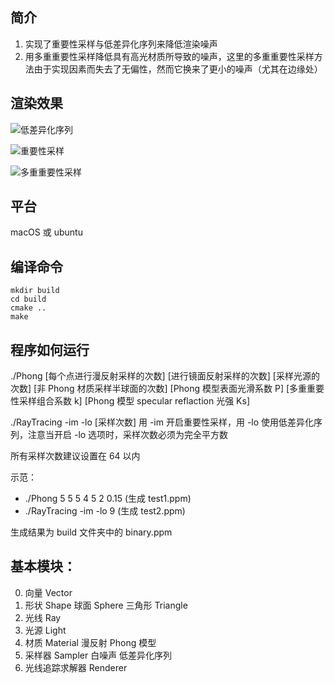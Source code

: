 ## 简介

1. 实现了重要性采样与低差异化序列来降低渲染噪声
2. 用多重重要性采样降低具有高光材质所导致的噪声，这里的多重重要性采样方法由于实现因素而失去了无偏性，然而它换来了更小的噪声（尤其在边缘处）

## 渲染效果



![低差异化序列](/Users/wxl/lab/graphics/myrenderer/result/低差异化序列.png)

![重要性采样](/Users/wxl/lab/graphics/myrenderer/result/重要性采样.png)

![多重重要性采样](/Users/wxl/lab/graphics/myrenderer/result/多重重要性采样.png)



## 平台

macOS 或 ubuntu

## 编译命令
```
mkdir build
cd build
cmake ..
make
```

## 程序如何运行

./Phong [每个点进行漫反射采样的次数] [进行镜面反射采样的次数] [采样光源的次数] [非 Phong 材质采样半球面的次数] [Phong 模型表面光滑系数 P] [多重重要性采样组合系数 k] [Phong 模型 specular reflaction 光强 Ks]

./RayTracing -im -lo [采样次数]
用 -im 开启重要性采样，用 -lo 使用低差异化序列，注意当开启 -lo 选项时，采样次数必须为完全平方数

所有采样次数建议设置在 64 以内

示范：
- ./Phong 5 5 5 4 5 2 0.15 (生成 test1.ppm)
- ./RayTracing -im -lo 9 (生成 test2.ppm)

生成结果为 build 文件夹中的 binary.ppm


## 基本模块：
0. 向量 Vector
1. 形状 Shape
    球面 Sphere
    三角形 Triangle
2. 光线 Ray
3. 光源 Light
4. 材质 Material
    漫反射
    Phong 模型
5. 采样器 Sampler
    白噪声
    低差异化序列
6. 光线追踪求解器 Renderer

